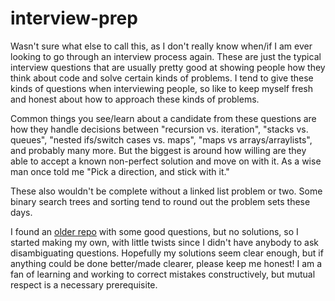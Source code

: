 # interview-prep

Wasn't sure what else to call this, as I don't really know when/if I am ever looking to go through an interview process again. These are just the typical interview questions that are usually pretty good at showing people how they think about code and solve certain kinds of problems. I tend to give these kinds of questions when interviewing people, so like to keep myself fresh and honest about how to approach these kinds of problems.

Common things you see/learn about a candidate from these questions are how they handle decisions between "recursion vs. iteration", "stacks vs. queues", "nested ifs/switch cases vs. maps", "maps vs arrays/arraylists", and probably many more. But the biggest is around how willing are they able to accept a known non-perfect solution and move on with it. As a wise man once told me "Pick a direction, and stick with it."

These also wouldn't be complete without a linked list problem or two. Some binary search trees and sorting tend to round out the problem sets these days.

I found an [older repo](https://github.com/codingforinterviews/practice-problems) with some good questions, but no solutions, so I started making my own, with little twists since I didn't have anybody to ask disambiguating questions. Hopefully my solutions seem clear enough, but if anything could be done better/made clearer, please keep me honest! I am a fan of learning and working to correct mistakes constructively, but mutual respect is a necessary prerequisite.
